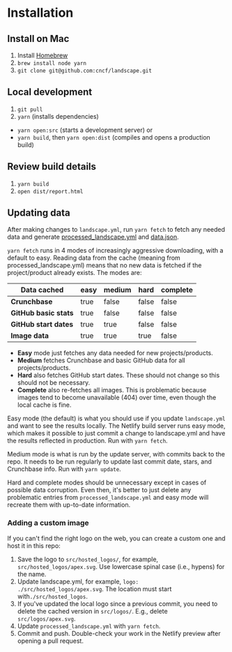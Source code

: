 # Installation

## Install on Mac
1. Install [Homebrew](https://brew.sh/)
2. `brew install node yarn`
3. `git clone git@github.com:cncf/landscape.git`

## Local development
1. `git pull`
2. `yarn` (installs dependencies)
* `yarn open:src` (starts a development server) or
* `yarn build`, then `yarn open:dist` (compiles and opens a production build)

## Review build details
1. `yarn build`
1. `open dist/report.html`

## Updating data

After making changes to `landscape.yml`, run `yarn fetch` to fetch any needed data and generate [processed_landscape.yml](processed_landscape.yml) and [data.json](https://github.com/cncf/landscape/blob/master/src/data.json).

`yarn fetch` runs in 4 modes of increasingly aggressive downloading, with a default to easy. Reading data from the cache (meaning from processed_landscape.yml) means that no new data is fetched if the project/product already exists. The modes are:

| Data cached            | easy   | medium   | hard   | complete   |
|------------------------|--------|----------|--------|------------|
| **Crunchbase**         | true   | false    | false  | false      |
| **GitHub basic stats** | true   | false    | false  | false      |
| **GitHub start dates** | true   | true     | false  | false      |
| **Image data**         | true   | true     | true   | false      |

* **Easy** mode just fetches any data needed for new projects/products.
* **Medium** fetches Crunchbase and basic GitHub data for all projects/products.
* **Hard** also fetches GitHub start dates. These should not change so this should not be necessary.
* **Complete** also re-fetches all images. This is problematic because images tend to become unavailable (404) over time, even though the local cache is fine.

Easy mode (the default) is what you should use if you update `landscape.yml` and want to see the results locally. The Netlify build server runs easy mode, which makes it possible to just commit a change to landscape.yml and have the results reflected in production. Run with `yarn fetch`.

Medium mode is what is run by the update server, with commits back to the repo. It needs to be run regularly to update last commit date, stars, and Crunchbase info. Run with `yarn update`.

Hard and complete modes should be unnecessary except in cases of possible data corruption. Even then, it's better to just delete any problematic entries from `processed_landscape.yml` and easy mode will recreate them with up-to-date information.

### Adding a custom image

If you can't find the right logo on the web, you can create a custom one and host it in this repo:

1. Save the logo to `src/hosted_logos/`, for example, `src/hosted_logos/apex.svg`. Use lowercase spinal case (i.e., hypens) for the name.
1. Update landscape.yml, for example, `logo: ./src/hosted_logos/apex.svg`. The location must start with`./src/hosted_logos`.
1. If you've updated the local logo since a previous commit, you need to delete the cached version in `src/logos/`. E.g., delete `src/logos/apex.svg`.
1. Update `processed_landscape.yml` with `yarn fetch`.
1. Commit and push. Double-check your work in the Netlify preview after opening a pull request.

